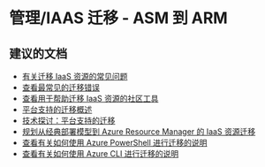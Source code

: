 <properties
    pageTitle="management/IAAS Migration-ASM to ARM"
    description="管理/IAAS 迁移 - ASM 到 ARM"
    service="microsoft.classiccompute"
    resource="virtualmachines"
    authors="scottazure"
    displayOrder=""
    selfHelpType="generic"
    supportTopicIds="32513964"
    resourceTags=""
    productPesIds="14749,15571"
    cloudEnvironments="public"
/>


# <a name="managementiaas-migration-asm-to-arm"></a>管理/IAAS 迁移 - ASM 到 ARM

## <a name="recommended-documents"></a>**建议的文档**
* [有关迁移 IaaS 资源的常见问题](https://docs.microsoft.com/azure/virtual-machines/windows/migration-classic-resource-manager-faq?toc=%2fazure%2fvirtual-machines%2fwindows%2ftoc.json)<br>
* [查看最常见的迁移错误](https://docs.microsoft.com/azure/virtual-machines/windows/migration-classic-resource-manager-errors?toc=%2fazure%2fvirtual-machines%2fwindows%2ftoc.json)<br>
* [查看用于帮助迁移 IaaS 资源的社区工具](https://docs.microsoft.com/azure/virtual-machines/windows/migration-classic-resource-manager-community-tools?toc=%2fazure%2fvirtual-machines%2fwindows%2ftoc.json)<br>
* [平台支持的迁移概述](https://docs.microsoft.com/azure/virtual-machines/windows/migration-classic-resource-manager-overview?toc=%2fazure%2fvirtual-machines%2fwindows%2ftoc.json)<br>
* [技术探讨：平台支持的迁移](https://docs.microsoft.com/azure/virtual-machines/windows/migration-classic-resource-manager-deep-dive?toc=%2fazure%2fvirtual-machines%2fwindows%2ftoc.json)<br>
* [规划从经典部署模型到 Azure Resource Manager 的 IaaS 资源迁移](https://docs.microsoft.com/azure/virtual-machines/windows/migration-classic-resource-manager-plan?toc=%2fazure%2fvirtual-machines%2fwindows%2ftoc.json)<br>
* [查看有关如何使用 Azure PowerShell 进行迁移的说明](https://docs.microsoft.com/azure/virtual-machines/windows/migration-classic-resource-manager-ps?toc=%2fazure%2fvirtual-machines%2fwindows%2ftoc.json)<br>
* [查看有关如何使用 Azure CLI 进行迁移的说明](https://docs.microsoft.com/azure/virtual-machines/linux/migration-classic-resource-manager-cli?toc=%2fazure%2fvirtual-machines%2fwindows%2ftoc.json)<br>



